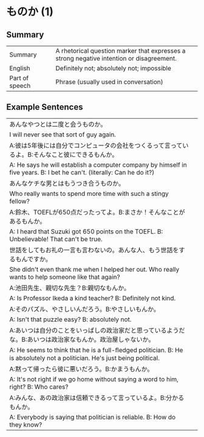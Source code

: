 # ものか (1)

## Summary

<table><tr>   <td>Summary<td>   <td>A rhetorical question marker that expresses a strong negative intention or disagreement.</td><tr><tr>   <td>English<td>   <td>Definitely not; absolutely not; impossible</td><tr><tr>   <td>Part of speech<td>   <td>Phrase (usually used in conversation)</td><tr></table></table></table>

## Example Sentences

<table><tr><td>あんなやつとは二度と会うものか。<td><tr><tr><td>I will never see that sort of guy again.<td><tr><tr><td>A:彼は5年後には自分でコンピュータの会社をつくるって言っているよ。B:そんなこと彼にできるもんか。<td><tr><tr><td>A: He says he will establish a computer company by himself in five years.      B: I bet he can't. (literally: Can he do it?)<td><tr><tr><td>あんなケチな男とはもうつき合うものか。<td><tr><tr><td>Who really wants to spend more time with such a stingy fellow?<td><tr><tr><td>A:鈴木、TOEFLが650点だったってよ。B:まさか！そんなことがあるもんか。<td><tr><tr><td>A: I heard that Suzuki got 650 points on the TOEFL. B: Unbelievable! That can't be true.<td><tr><tr><td>世話をしてもお礼の一言も言わないの。あんな人、もう世話をするもんですか。<td><tr><tr><td>She didn't even thank me when I helped her out. Who really wants to help someone like that again?<td><tr><tr><td>A:池田先生、親切な先生？B:親切なもんか。<td><tr><tr><td>A: Is Professor Ikeda a kind teacher? B: Definitely not kind.<td><tr><tr><td>A:そのパズル、やさしいんだろう。B:やさしいもんか。<td><tr><tr><td>A: Isn't that puzzle easy? B: absolutely not.<td><tr><tr><td>A:あいつは自分のことをいっぱしの政治家だと思っているようだな。B:あいつは政治家なもんか。政治屋しゃないか。<td><tr><tr><td>A: He seems to think that he is a full-ﬂedged politician. B: He is absolutely not a politician. He's just being political.<td><tr><tr><td>A:黙って帰ったら彼に悪いだろう。B:かまうもんか。<td><tr><tr><td>A: It's not right if we go home without saying a word to him, right? B: Who cares?<td><tr><tr><td>A:みんな、あの政治家は信頼できるって言っているよ。B:分かるもんか。<td><tr><tr><td>A: Everybody is saying that politician is reliable. B: How do they know?<td><tr></table>

